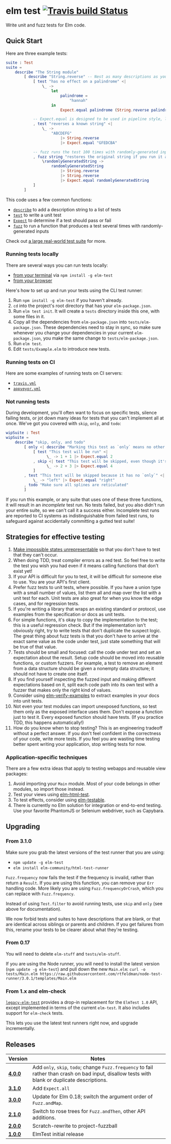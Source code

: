 # elm test [![Travis build Status](https://travis-ci.org/elm-explorations/test.svg?branch=master)](http://travis-ci.org/elm-explorations/test)

Write unit and fuzz tests for Elm code.

## Quick Start

Here are three example tests:

```elm
suite : Test
suite =
    describe "The String module"
        [ describe "String.reverse" -- Nest as many descriptions as you like.
            [ test "has no effect on a palindrome" <|
                \_ ->
                    let
                        palindrome =
                            "hannah"
                    in
                        Expect.equal palindrome (String.reverse palindrome)

            -- Expect.equal is designed to be used in pipeline style, like this.
            , test "reverses a known string" <|
                \_ ->
                    "ABCDEFG"
                        |> String.reverse
                        |> Expect.equal "GFEDCBA"

            -- fuzz runs the test 100 times with randomly-generated inputs!
            , fuzz string "restores the original string if you run it again" <|
                \randomlyGeneratedString ->
                    randomlyGeneratedString
                        |> String.reverse
                        |> String.reverse
                        |> Expect.equal randomlyGeneratedString
            ]
        ]
```

This code uses a few common functions:

* [`describe`](http://package.elm-lang.org/packages/elm-explorations/elm-test/latest/Test#test) to add a description string to a list of tests
* [`test`](http://package.elm-lang.org/packages/elm-explorations/elm-test/latest/Test#test) to write a unit test
* [`Expect`](http://package.elm-lang.org/packages/elm-explorations/elm-test/latest/Expect) to determine if a test should pass or fail
* [`fuzz`](http://package.elm-lang.org/packages/elm-explorations/elm-test/latest/Test#fuzz) to run a function that produces a test several times with randomly-generated inputs

Check out [a large real-world test suite](https://github.com/rtfeldman/elm-css/tree/master/tests) for more.

### Running tests locally

There are several ways you can run tests locally:

* [from your terminal](https://github.com/rtfeldman/node-test-runner) via `npm install -g elm-test`
* [from your browser](https://github.com/elm-community/html-test-runner)

Here's how to set up and run your tests using the CLI test runner:

1. Run `npm install -g elm-test` if you haven't already.
2. `cd` into the project's root directory that has your `elm-package.json`.
3. Run `elm test init`. It will create a `tests` directory inside this one,
   with some files in it.
4. Copy all the dependencies from `elm-package.json` into
   `tests/elm-package.json`. These dependencies need to stay in sync, so make
   sure whenever you change your dependencies in your current
   `elm-package.json`, you make the same change to `tests/elm-package.json`.
5. Run `elm test`.
6. Edit `tests/Example.elm` to introduce new tests.

### Running tests on CI

Here are some examples of running tests on CI servers:

* [`travis.yml`](https://github.com/rtfeldman/elm-css/blob/master/.travis.yml)
* [`appveyor.yml`](https://github.com/rtfeldman/elm-css/blob/master/appveyor.yml)

### Not running tests

During development, you'll often want to focus on specific tests, silence failing tests, or jot down many ideas for tests that you can't implement all at once. We've got you covered with `skip`, `only`, and `todo`:

```elm
wipSuite : Test
wipSuite =
    describe "skip, only, and todo"
        [ only <| describe "Marking this test as `only` means no other tests will be run!"
            [ test "This test will be run" <|
                  \_ -> 1 + 1 |> Expect.equal 2
            , skip <| test "This test will be skipped, even though it's in an `only`!" <|
                  \_ -> 2 + 3 |> Expect.equal 4
            ]
        , test "This test will be skipped because it has no `only`" <|
            \_ -> "left" |> Expect.equal "right"
        , todo "Make sure all splines are reticulated"
        ]
```

If you run this example, or any suite that uses one of these three functions, it will result in an _incomplete_ test run. No tests failed, but you also didn't run your entire suite, so we can't call it a success either. Incomplete test runs are reported to CI systems as indistinguishable from failed test runs, to safeguard against accidentally committing a gutted test suite!

## Strategies for effective testing

1. [Make impossible states unrepresentable](https://www.youtube.com/watch?v=IcgmSRJHu_8) so that you don't have to test that they can't occur.
1. When doing TDD, treat compiler errors as a red test. So feel free to write the test you wish you had even if it means calling functions that don't exist yet!
1. If your API is difficult for you to test, it will be difficult for someone else to use. You are your API's first client.
1. Prefer fuzz tests to unit tests, where possible. If you have a union type with a small number of values, list them all and map over the list with a unit test for each. Unit tests are also great for when you know the edge cases, and for regression tests.
1. If you're writing a library that wraps an existing standard or protocol, use examples from the specification or docs as unit tests.
1. For simple functions, it's okay to copy the implementation to the test; this is a useful regression check. But if the implementation isn't obviously right, try to write tests that don't duplicate the suspect logic. The great thing about fuzz tests is that you don't have to arrive at the exact same value as the code under test, just state something that will be true of that value.
1. Tests should be small and focused: call the code under test and set an expectation about the result. Setup code should be moved into reusable functions, or custom fuzzers. For example, a test to remove an element from a data structure should be given a nonempty data structure; it should not have to create one itself.
1. If you find yourself inspecting the fuzzed input and making different expectations based on it, split each code path into its own test with a fuzzer that makes only the right kind of values.
1. Consider using [elm-verify-examples](https://github.com/stoeffel/elm-verify-examples) to extract examples in your docs into unit tests.
1. Not even your test modules can import unexposed functions, so test them only as the exposed interface uses them. Don't expose a function just to test it. Every exposed function should have tests. (If you practice TDD, this happens automatically!)
1. How do you know when to stop testing? This is an engineering tradeoff without a perfect answer. If you don't feel confident in the correctness of your code, write more tests. If you feel you are wasting time testing better spent writing your application, stop writing tests for now.

### Application-specific techniques
There are a few extra ideas that apply to testing webapps and reusable view packages:

1. Avoid importing your `Main` module. Most of your code belongs in other modules, so import those instead.
1. Test your views using [elm-html-test](http://package.elm-lang.org/packages/eeue56/elm-html-test/latest).
1. To test effects, consider using [elm-testable](http://package.elm-lang.org/packages/rogeriochaves/elm-testable/latest).
1. There is currently no Elm solution for integration or end-to-end testing. Use your favorite PhantomJS or Selenium webdriver, such as Capybara.

## Upgrading
### From 3.1.0
Make sure you grab the latest versions of the test runner that you are using:
* `npm update -g elm-test`
* `elm install elm-community/html-test-runner`

`Fuzz.frequency` now fails the test if the frequency is invalid, rather than return a `Result`. If you are using this function, you can remove your `Err` handling code. More likely you are using `Fuzz.frequencyOrCrash`, which you can replace with `Fuzz.frequency`.

Instead of using `Test.filter` to avoid running tests, use `skip` and `only` (see above for documentation).

We now forbid tests and suites to have descriptions that are blank, or that are identical across siblings or parents and children. If you get failures from this, rename your tests to be clearer about what they're testing.

### From 0.17
You will need to delete `elm-stuff` and `tests/elm-stuff`.

If you are using the Node runner, you will need to install the latest version (`npm update -g elm-test`) and pull down the new `Main.elm`: `curl -o tests/Main.elm https://raw.githubusercontent.com/rtfeldman/node-test-runner/3.0.1/templates/Main.elm`

### From 1.x and elm-check
[`legacy-elm-test`](http://package.elm-lang.org/packages/rtfeldman/legacy-elm-test/latest) provides a
drop-in replacement for the `ElmTest 1.0` API, except implemented in terms of
the current `elm-test`. It also includes support for `elm-check` tests.

This lets you use the latest test runners right now, and upgrade incrementally.

## Releases
| Version | Notes |
| ------- | ----- |
| [**4.0.0**](https://github.com/elm-community/elm-test/tree/4.0.0) | Add `only`, `skip`, `todo`; change `Fuzz.frequency` to fail rather than crash on bad input, disallow tests with blank or duplicate descriptions.
| [**3.1.0**](https://github.com/elm-community/elm-test/tree/3.1.0) | Add `Expect.all`
| [**3.0.0**](https://github.com/elm-community/elm-test/tree/3.0.0) | Update for Elm 0.18; switch the argument order of `Fuzz.andMap`.
| [**2.1.0**](https://github.com/elm-community/elm-test/tree/2.1.0) | Switch to rose trees for `Fuzz.andThen`, other API additions.
| [**2.0.0**](https://github.com/elm-community/elm-test/tree/2.0.0) | Scratch-rewrite to project-fuzzball
| [**1.0.0**](https://github.com/elm-community/elm-test/tree/1.0.0) | ElmTest initial release
